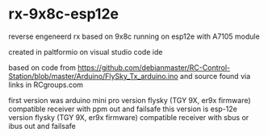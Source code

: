 # rx-9x8c-esp12e
reverse engeneerd rx based on 9x8c running on esp12e with A7105 module

created in paltformio on visual studio code ide

based on code from https://github.com/debianmaster/RC-Control-Station/blob/master/Arduino/FlySky_Tx_arduino.ino
and source found via links in RCgroups.com

first version was arduino mini pro version flysky (TGY 9X, er9x firmware) compatible receiver with ppm out and failsafe
this version is esp-12e version flysky (TGY 9X, er9x firmware) compatible receiver with sbus or ibus out and failsafe
